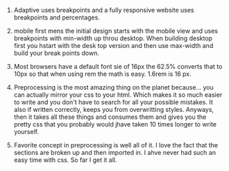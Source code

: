 1. Adaptive uses breakpoints and a fully responsive website uses breakpoints and percentages.

2. mobile first mens the initial design starts with the mobile view and uses breakpoints with min-width up throu desktop. When building desktop first you hstart with the desk top version and then use max-width and build your break points down.

3. Most browsers have a default font sie of 16px the 62.5% converts that to 10px so that when using rem the math is easy. 1.6rem is 16 px. 

4. Preprocessing is the most amazing thing on the planet because... you can actually mirror your css to your html. Which makes it so much easier to write and you don't have to search for all your possible mistakes. It also if written correctly, keeps you from overwritting styles. Anyways, then it takes all these things and consumes them and gives you the pretty css that you probably would jhave taken 10 times longer to write yourself. 

5. Favorite concept in preprocessing is well all of it. I love the fact that the sections are broken up and then imported in. I ahve never had such an easy time with css. So far I get it all. 